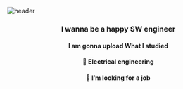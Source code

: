 ![header](https://capsule-render.vercel.app/api?type=cylinder&color=FFC8CD&height=150&section=header&text=Hallo+world&fontColor=F0FFF0&fontSize=70&animation=fadeIn&fontAlignY=55)

### <center>I wanna be a **happy SW  engineer**</center>
#### <center>I am gonna upload What I studied </center>
#### <center>🔭 Electrical engineering
#### <center>👯 I’m looking for a job  </center>